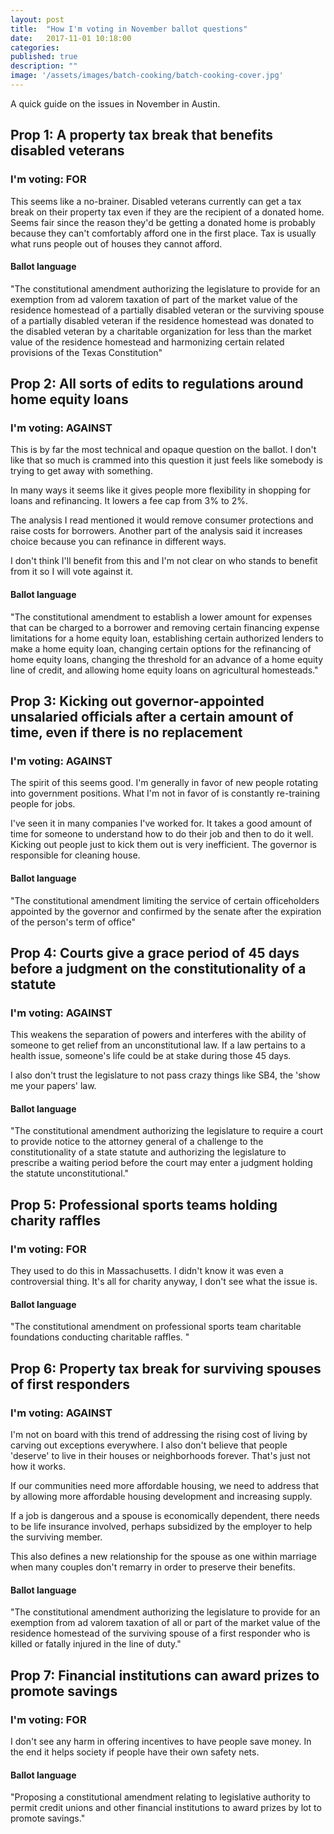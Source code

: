 ```yaml
---
layout: post
title:  "How I'm voting in November ballot questions"
date:   2017-11-01 10:18:00
categories: 
published: true
description: ""
image: '/assets/images/batch-cooking/batch-cooking-cover.jpg'
---
```


A quick guide on the issues in November in Austin.

## Prop 1: A property tax break that benefits disabled veterans

### I'm voting: FOR

This seems like a no-brainer. Disabled veterans currently can get a tax break on their property tax even if they are the recipient of a donated home. Seems fair since the reason they'd be getting a donated home is probably because they can't comfortably afford one in the first place. Tax is usually what runs people out of houses they cannot afford.

#### Ballot language

"The constitutional amendment authorizing the legislature to provide for an exemption from ad valorem taxation of part of the market value of the residence homestead of a partially disabled veteran or the surviving spouse of a partially disabled veteran if the residence homestead was donated to the disabled veteran by a charitable organization for less than the market value of the residence homestead and harmonizing certain related provisions of the Texas Constitution"

## Prop 2: All sorts of edits to regulations around home equity loans

### I'm voting: AGAINST

This is by far the most technical and opaque question on the ballot. I don't like that so much is crammed into this question it just feels like somebody is trying to get away with something.

In many ways it seems like it gives people more flexibility in shopping for loans and refinancing. It lowers a fee cap from 3% to 2%.

The analysis I read mentioned it would remove consumer protections and raise costs for borrowers. Another part of the analysis said it increases choice because you can refinance in different ways.

I don't think I'll benefit from this and I'm not clear on who stands to benefit from it so I will vote against it.

#### Ballot language

"The constitutional amendment to establish a lower amount for expenses that can be charged to a borrower and removing certain financing expense limitations for a home equity loan, establishing certain authorized lenders to make a home equity loan, changing certain options for the refinancing of home equity loans, changing the threshold for an advance of a home equity line of credit, and allowing home equity loans on agricultural homesteads."


## Prop 3: Kicking out governor-appointed unsalaried officials after a certain amount of time, even if there is no replacement

### I'm voting: AGAINST

The spirit of this seems good. I'm generally in favor of new people rotating into government positions. What I'm not in favor of is constantly re-training people for jobs.

I've seen it in many companies I've worked for. It takes a good amount of time for someone to understand how to do their job and then to do it well. Kicking out people just to kick them out is very inefficient. The governor is responsible for cleaning house.

#### Ballot language

"The constitutional amendment limiting the service of certain officeholders appointed by the governor and confirmed by the senate after the expiration of the person's term of office"

## Prop 4: Courts give a grace period of 45 days before a judgment on the constitutionality of a statute

### I'm voting: AGAINST

This weakens the separation of powers and interferes with the ability of someone to get relief from an unconstitutional law. If a law pertains to a health issue, someone's life could be at stake during those 45 days.

I also don't trust the legislature to not pass crazy things like SB4, the 'show me your papers' law.

#### Ballot language

"The constitutional amendment authorizing the legislature to require a court to provide notice to the attorney general of a challenge to the constitutionality of a state statute and authorizing the legislature to prescribe a waiting period before the court may enter a judgment holding the statute unconstitutional."

## Prop 5: Professional sports teams holding charity raffles

### I'm voting: FOR

They used to do this in Massachusetts. I didn't know it was even a controversial thing. It's all for charity anyway, I don't see what the issue is. 

#### Ballot language

"The constitutional amendment on professional sports team charitable foundations conducting charitable raffles. "


## Prop 6: Property tax break for surviving spouses of first responders

### I'm voting: AGAINST

I'm not on board with this trend of addressing the rising cost of living by carving out exceptions everywhere. I also don't believe that people 'deserve' to live in their houses or neighborhoods forever. That's just not how it works.

If our communities need more affordable housing, we need to address that by allowing more affordable housing development and increasing supply.

If a job is dangerous and a spouse is economically dependent, there needs to be life insurance involved, perhaps subsidized by the employer to help the surviving member.

This also defines a new relationship for the spouse as one within marriage when many couples don't remarry in order to preserve their benefits.

#### Ballot language

"The constitutional amendment authorizing the legislature to provide for an exemption from ad valorem taxation of all or part of the market value of the residence homestead of the surviving spouse of a first responder who is killed or fatally injured in the line of duty."


## Prop 7: Financial institutions can award prizes to promote savings

### I'm voting: FOR

I don't see any harm in offering incentives to have people save money. In the end it helps society if people have their own safety nets.

#### Ballot language

"Proposing a constitutional amendment relating to legislative authority to permit credit unions and other financial
institutions to award prizes by lot to promote savings." 